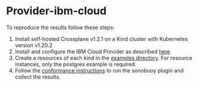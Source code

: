 # Provider-ibm-cloud

To reproduce the results follow these steps:

1. Install self-hosted Crossplane v1.2.1 on a Kind cluster with Kubernetes version v1.20.2
2. Install and configure the IBM Cloud Provider as described [here](https://github.com/crossplane-contrib/provider-ibm-cloud#install-ibm-cloud-provider)
3. Create a resources of each kind in the [examples directory](https://github.com/crossplane-contrib/provider-ibm-cloud/tree/master/examples). For resource instances, only the postgres example is required.
4. Follow the [conformance instructions](https://github.com/pdettori/crossplane-conformance/blob/main/instructions.md) to run the sonobuoy plugin and collect the results.